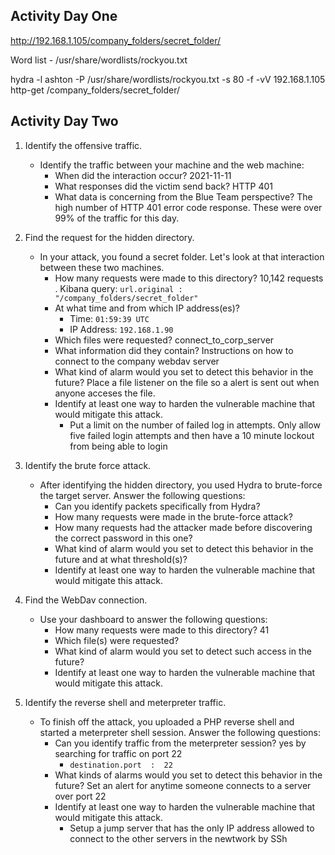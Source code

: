 ## Activity Day One




http://192.168.1.105/company_folders/secret_folder/



Word list - /usr/share/wordlists/rockyou.txt

hydra -l ashton -P  /usr/share/wordlists/rockyou.txt -s 80 -f -vV 192.168.1.105 http-get /company_folders/secret_folder/


## Activity Day Two

1. Identify the offensive traffic.
   - Identify the traffic between your machine and the web machine:
     - When did the interaction occur? 2021-11-11
     - What responses did the victim send back? HTTP 401
     - What data is concerning from the Blue Team perspective? The high number of HTTP 401 error code response. These were over 99% of the traffic for this day.

2. Find the request for the hidden directory.
   - In your attack, you found a secret folder. Let's look at that interaction between these two machines.
     - How many requests were made to this directory? 10,142 requests . Kibana query: ``` url.original : "/company_folders/secret_folder" ```
     - At what time and from which IP address(es)? 
       - Time: ``` 01:59:39 UTC ```
       - IP Address: ``` 192.168.1.90 ```
     - Which files were requested? connect_to_corp_server
     - What information did they contain? Instructions on how to connect to the company webdav server
     - What kind of alarm would you set to detect this behavior in the future? Place a file listener on the file so a alert is sent out when anyone acceses the file.
     - Identify at least one way to harden the vulnerable machine that would mitigate this attack.
       - Put a limit on the number of failed log in attempts. Only allow five failed login attempts and then have a 10 minute lockout from being able to login

3. Identify the brute force attack.
   - After identifying the hidden directory, you used Hydra to brute-force the target server. Answer the following questions:
     - Can you identify packets specifically from Hydra?
     - How many requests were made in the brute-force attack?
     - How many requests had the attacker made before discovering the correct password in this one?
     - What kind of alarm would you set to detect this behavior in the future and at what threshold(s)?
     - Identify at least one way to harden the vulnerable machine that would mitigate this attack.

4. Find the WebDav connection.
   - Use your dashboard to answer the following questions:
     - How many requests were made to this directory? 41
     - Which file(s) were requested? 
     - What kind of alarm would you set to detect such access in the future?
     - Identify at least one way to harden the vulnerable machine that would mitigate this attack.

5. Identify the reverse shell and meterpreter traffic.
   - To finish off the attack, you uploaded a PHP reverse shell and started a meterpreter shell session. Answer the following questions:
     - Can you identify traffic from the meterpreter session? yes by searching for traffic on port 22 
       - ``` destination.port  :  22 ```
     - What kinds of alarms would you set to detect this behavior in the future? Set an alert for anytime someone connects to a server over port 22
     - Identify at least one way to harden the vulnerable machine that would mitigate this attack.
       - Setup a jump server that has the only IP address allowed to connect to the other servers in the newtwork by SSh
    